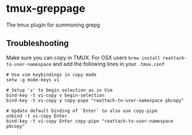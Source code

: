 tmux-greppage
===

The tmux plugin for summoning grepg

Troubleshooting
--
Make sure you can copy in TMUX.
For OSX users `brew install reattach-to-user-namespace` and add the following lines in your `.tmux.conf`

```
# Use vim keybindings in copy mode
setw -g mode-keys vi

# Setup 'v' to begin selection as in Vim
bind-key -t vi-copy v begin-selection
bind-key -t vi-copy y copy-pipe "reattach-to-user-namespace pbcopy"

# Update default binding of `Enter` to also use copy-pipe
unbind -t vi-copy Enter
bind-key -t vi-copy Enter copy-pipe "reattach-to-user-namespace pbcopy"
```

